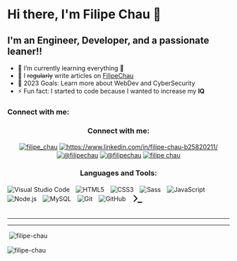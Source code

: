 # Hi there, I'm Filipe Chau 👋 


## I'm an Engineer, Developer, and a passionate leaner!!

- 🌱 I’m currently learning everything 🤣
- 📝 I <strike>regularly</strike> write articles on [FilipeChau](https://filipechau.medium.com/)
- 🥅 2023 Goals: Learn more about WebDev and CyberSecurity
- ⚡ Fun fact: I started to code because I wanted to increase my **IQ**


### Connect with me:

<h3 align="center">Connect with me:</h3>
<p align="center">
<a href="https://twitter.com/filipe_chau" target="blank"><img align="center" src="https://raw.githubusercontent.com/rahuldkjain/github-profile-readme-generator/master/src/images/icons/Social/twitter.svg" alt="filipe_chau" height="30" width="40" /></a>
<a href="https://linkedin.com/in/https://www.linkedin.com/in/filipe-chau-b25820211/" target="blank"><img align="center" src="https://raw.githubusercontent.com/rahuldkjain/github-profile-readme-generator/master/src/images/icons/Social/linked-in-alt.svg" alt="https://www.linkedin.com/in/filipe-chau-b25820211/" height="30" width="40" /></a>
<a href="https://hashnode.com/@filipechau" target="blank"><img align="center" src="https://raw.githubusercontent.com/rahuldkjain/github-profile-readme-generator/master/src/images/icons/Social/hashnode.svg" alt="@filipechau" height="30" width="40" /></a>
<a href="https://medium.com/@filipechau" target="blank"><img align="center" src="https://raw.githubusercontent.com/rahuldkjain/github-profile-readme-generator/master/src/images/icons/Social/medium.svg" alt="@filipechau" height="30" width="40" /></a>
<a href="https://www.youtube.com/c/filipe chau" target="blank"><img align="center" src="https://raw.githubusercontent.com/rahuldkjain/github-profile-readme-generator/master/src/images/icons/Social/youtube.svg" alt="filipe chau" height="30" width="40" /></a>
</p>

<h3 align="center"> Languages and Tools: </h3>

<img align="center" alt="Visual Studio Code" width="26px" src="https://cdn.jsdelivr.net/gh/devicons/devicon/icons/vscode/vscode-original.svg" style="padding-right:10px;" />
<img align="center" alt="HTML5" width="26px" src="https://cdn.jsdelivr.net/gh/devicons/devicon/icons/html5/html5-original.svg" style="padding-right:10px;" />
<img align="center" alt="CSS3" width="26px" src="https://cdn.jsdelivr.net/gh/devicons/devicon/icons/css3/css3-original.svg" style="padding-right:10px;" />
<img align="center" alt="Sass" width="26px" src="https://cdn.jsdelivr.net/gh/devicons/devicon/icons/sass/sass-original.svg" style="padding-right:10px;" />
<img align="center" alt="JavaScript" width="26px" src="https://cdn.jsdelivr.net/gh/devicons/devicon/icons/javascript/javascript-original.svg" style="padding-right:10px;" />
<img align="center" alt="Node.js" width="26px" src="https://cdn.jsdelivr.net/gh/devicons/devicon/icons/nodejs/nodejs-original.svg" style="padding-right:10px;" />
<img align="center" alt="MySQL" width="26px" src="https://cdn.jsdelivr.net/gh/devicons/devicon/icons/mysql/mysql-original.svg" style="padding-right:10px;" />
<img align="center" alt="Git" width="26px" src="https://cdn.jsdelivr.net/gh/devicons/devicon/icons/git/git-original.svg" style="padding-right:10px;" />
<img align="center" alt="GitHub" width="26px" src="https://user-images.githubusercontent.com/3369400/139447912-e0f43f33-6d9f-45f8-be46-2df5bbc91289.png" style="padding-right:10px;" />
<img align="center" alt="Terminal" width="26px" src="./img/terminal-light.svg" />
<br />
<br />

---

---
<p>&nbsp;<img align="center" src="https://github-readme-stats.vercel.app/api?username=filipe-chau&show_icons=true&locale=en" alt="filipe-chau" /></p>

<p><img align="center" src="https://github-readme-streak-stats.herokuapp.com/?user=filipe-chau&" alt="filipe-chau" /></p>